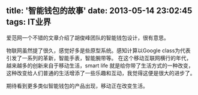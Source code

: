 title: '智能钱包的故事'
date: 2013-05-14 23:02:45
tags: IT业界
---

爱范网一个不错的文章介绍了胡俊峰团队的智能钱包设计，很有意思。

物联网虽然提了很久，感觉好多是些原型系统。感知计算以Google class为代表引发了一系列的革新，智能手表，智能腕带等。
在这个移动互联网横行的年代，越来越多的创新来自于移动生活，smart life 就是给你带了生活方式的一种改变，这种改变给人们普通的生活增添了一些乐趣和互动，我觉得这便是很大的进步了。

期待看到更多类似智能钱包的产品出现，移动正在改变生活。                                   